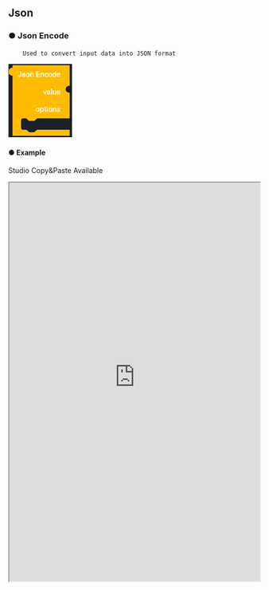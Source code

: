 ## Json

### ● Json Encode

        Used to convert input data into JSON format

![](../../../img/assets/image%20%2869%29.png)

#### ● Example

<p class='comment'>Studio Copy&Paste Available</p>
<iframe
    src="https://d1sxhpvag16wqc.cloudfront.net/v3.1.0/json/json_encode"
    width="100%"
    height="800px"
    allow=""
    sandbox="allow-scripts allow-same-origin" />
<div class="display-pdf">
    <p><img src="../../../img/assets/json_encode_example.png" alt="" /></p>
</div>

#### ● Result

```text
{
  "result": {
    "jsonEncode": "{\"val1\":\"val1\",\"val2\":\"val2\"}"
  }
}
```

### ● Json Decode

        Used to convert JSON-formatted data into decoded data.

![](../../../img/assets/image%20%28182%29.png)

#### ● Example

<p class='comment'>Studio Copy&Paste Available</p>
<iframe
    src="https://d1sxhpvag16wqc.cloudfront.net/v3.1.0/json/json_decode"
    width="100%"
    height="800px"
    allow=""
    sandbox="allow-scripts allow-same-origin" />
<div class="display-pdf">
    <p><img src="../../../img/assets/json_decode_example.png" alt="" /></p>
</div>

#### ● Result

```text
{
  "result": {
    "jsonEncode": "{\"val1\":\"val1\",\"val2\":\"val2\"}",
    "jsonDecode": {
      "val1": "val1",
      "val2": "val2"
    }
  }
}
```

### ● Encode Option

        Encoding options (based on PHP)

![type : UNESCAPED_UNICOE, UNESCAPED_SALSHES, FORCE_OBJECT, MUMERIC_CHECK, PRESERVE_ZERO_FRACTION](../../../img/assets/image%20%28153%29.png)

### ● Decode Option

        Decoding options (based on PHP)

![type : OBJECT_AS_ARRY, BIGINT_AS_STRING](../../../img/assets/image%20%2864%29.png)
